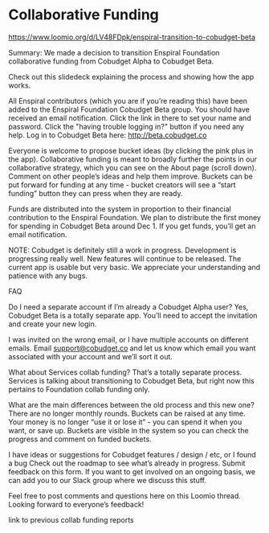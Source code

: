 # Collaborative Funding

https://www.loomio.org/d/LV48FDpk/enspiral-transition-to-cobudget-beta

Summary: We made a decision to transition Enspiral Foundation collaborative funding from Cobudget Alpha to Cobudget Beta.

Check out this slidedeck explaining the process and showing how the app works.

All Enspiral contributors (which you are if you’re reading this) have been added to the Enspiral Foundation Cobudget Beta group. You should have received an email notification. Click the link in there to set your name and password. Click the "having trouble logging in?" button if you need any help.
Log in to Cobudget Beta here: http://beta.cobudget.co

Everyone is welcome to propose bucket ideas (by clicking the pink plus in the app). Collaborative funding is meant to broadly further the points in our collaborative strategy, which you can see on the About page (scroll down). Comment on other people’s ideas and help them improve. Buckets can be put forward for funding at any time - bucket creators will see a “start funding” button they can press when they are ready.

Funds are distributed into the system in proportion to their financial contribution to the Enspiral Foundation. We plan to distribute the first money for spending in Cobudget Beta around Dec 1. If you get funds, you’ll get an email notification.

NOTE: Cobudget is definitely still a work in progress. Development is progressing really well. New features will continue to be released. The current app is usable but very basic. We appreciate your understanding and patience with any bugs.

FAQ

Do I need a separate account if I’m already a Cobudget Alpha user?
Yes, Cobudget Beta is a totally separate app. You’ll need to accept the invitation and create your new login.

I was invited on the wrong email, or I have multiple accounts on different emails.
Email support@cobudget.co and let us know which email you want associated with your account and we’ll sort it out.

What about Services collab funding?
That’s a totally separate process. Services is talking about transitioning to Cobudget Beta, but right now this pertains to Foundation collab funding only.

What are the main differences between the old process and this new one?
There are no longer monthly rounds. Buckets can be raised at any time. Your money is no longer “use it or lose it” - you can spend it when you want, or save up. Buckets are visible in the system so you can check the progress and comment on funded buckets.

I have ideas or suggestions for Cobudget features / design / etc, or I found a bug
Check out the roadmap to see what’s already in progress. Submit feedback on this form. If you want to get involved on an ongoing basis, we can add you to our Slack group where we discuss this stuff.

Feel free to post comments and questions here on this Loomio thread. Looking forward to everyone’s feedback!

link to previous collab funding reports